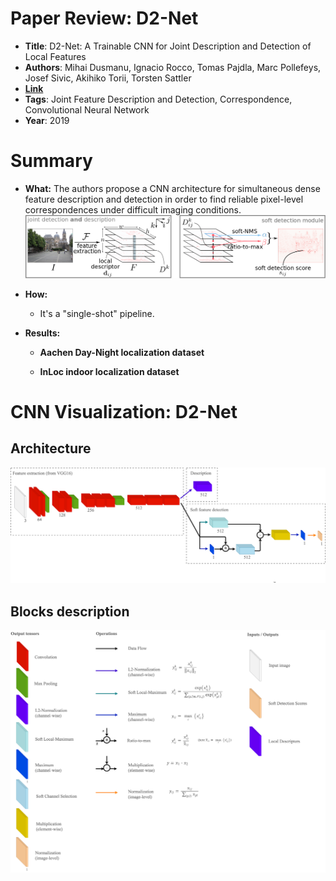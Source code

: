 # Paper Review:  D2-Net

* **Title**: D2-Net: A Trainable CNN for Joint Description and Detection of Local Features
* **Authors**: Mihai Dusmanu, Ignacio Rocco, Tomas Pajdla, Marc Pollefeys, Josef Sivic, Akihiko Torii, Torsten Sattler
* **[Link](http://openaccess.thecvf.com/content_CVPR_2019/papers/Li_Attention-Guided_Unified_Network_for_Panoptic_Segmentation_CVPR_2019_paper.pdf)**
* **Tags**: Joint Feature Description and Detection, Correspondence, Convolutional Neural Network
* **Year**: 2019

# Summary

* **What:**
The authors propose a CNN architecture for simultaneous dense feature description and detection in order to find reliable pixel-level correspondences under difficult imaging conditions. 
  ![Summary](assets/summary.png?raw=true "D2Net")

* **How:**
  * It's a "single-shot" pipeline.
   <!-- * `Spatial Transformer` allows the spatial manipulation of the data (any feature map or particularly input image). This differentiable module can be inserted into any CNN, giving neural networks the ability to actively spatially transform feature maps, conditional on the feature map itself.
   * The action of the spatial transformer is conditioned on individual data samples, with the appropriate behavior learned during training for the task in question.
   * No additional supervision or modification of the optimization process is required.
   * Spatial manipulation consists of cropping, translation, rotation, scale, and skew.
   ![Example](images/STN/stn_example2.png?raw=true "Example") ![Example2](images/STN/stn_example.png?raw=true "Example2")
   * STN structure:
        1. `Localization net`: predicts parameters of the transform `theta`. For 2d case, it's 2 x 3 matrix. For 3d case, it's 3 x 4 matrix.
        2. `Grid generator`: Uses predictions of `Localization net` to create a sampling grid, which is a set of points where the input map should be sampled to produce the transformed output.
        3. `Sampler`: Produces the output map sampled from the input feature map at the predicted grid points. -->
              
* **Results:**

  * **Aachen Day-Night localization dataset**

  * **InLoc indoor localization dataset**
  
    <!-- * **Street View House Numbers multi-digit recognition**:
      ![SVHN Results](images/STN/stn_svhn_results.png?raw=true   "SVHN Results")
    * **Distored MNIST**:
      ![Distorted MNIST Results](images/STN/stn_distored_mnist_results.png?raw=true "Distorted MNIST")
    * **CUB-200-2011 birds dataset**:
      ![Birds Classification Results](images/STN/stn_birds_results.png?raw=true "Birds Classification Results")
    * **MNIST addition**:
      ![MNIST addition Results](images/STN/stn_mnist_addition_results.png?raw=true "MNIST addition Results")   -->

# CNN Visualization: D2-Net
## Architecture
![Architecture](assets/architecture.png?raw=true "D2Net")

## Blocks description
![Modules](assets/modules.png?raw=true "D2Net")